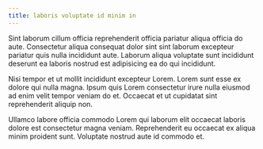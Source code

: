 ```yaml
---
title: laboris voluptate id minim in
---
```


Sint laborum cillum officia reprehenderit officia pariatur aliqua officia do aute. Consectetur aliqua consequat dolor sint sint laborum excepteur pariatur quis nulla incididunt aute. Laborum aliqua voluptate sunt incididunt deserunt ea laboris nostrud est adipisicing ea do qui incididunt.

Nisi tempor et ut mollit incididunt excepteur Lorem. Lorem sunt esse ex dolore qui nulla magna. Ipsum quis Lorem consectetur irure nulla eiusmod ad enim velit tempor veniam do et. Occaecat et ut cupidatat sint reprehenderit aliquip non.

Ullamco labore officia commodo Lorem qui laborum elit occaecat laboris dolore est consectetur magna veniam. Reprehenderit eu occaecat ex aliqua minim proident sunt. Voluptate nostrud aute id commodo et.